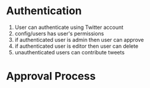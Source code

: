 # Authentication

1. User can authenticate using Twitter account
2. config/users has user's permissions
3. if authenticated user is admin then user can approve
4. if authenticated user is editor then user can delete
5. unauthenticated users can contribute tweets

# Approval Process
